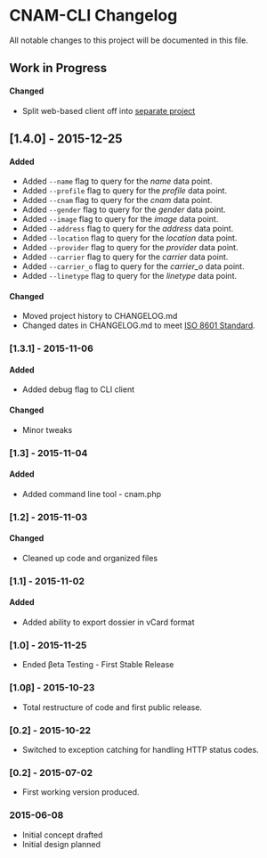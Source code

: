 # CNAM-CLI Changelog
All notable changes to this project will be documented in this file.

## Work in Progress

#### Changed
- Split web-based client off into [separate project](https://github.com/cedwardsmedia/webcnam)

## [1.4.0] - 2015-12-25

#### Added
- Added `--name` flag to query for the *name* data point.
- Added `--profile` flag to query for the *profile* data point.
- Added `--cnam` flag to query for the *cnam* data point.
- Added `--gender` flag to query for the *gender* data point.
- Added `--image` flag to query for the *image* data point.
- Added `--address` flag to query for the *address* data point.
- Added `--location` flag to query for the *location* data point.
- Added `--provider` flag to query for the *provider* data point.
- Added `--carrier` flag to query for the *carrier* data point.
- Added `--carrier_o` flag to query for the *carrier_o* data point.
- Added `--linetype` flag to query for the *linetype* data point.

#### Changed
- Moved project history to CHANGELOG.md
- Changed dates in CHANGELOG.md to meet [ISO 8601 Standard](http://www.iso.org/iso/home/standards/iso8601.htm).


### [1.3.1] - 2015-11-06

#### Added
- Added debug flag to CLI client



#### Changed
- Minor tweaks




### [1.3] - 2015-11-04

#### Added
- Added command line tool - cnam.php



### [1.2] - 2015-11-03

#### Changed
- Cleaned up code and organized files



### [1.1] - 2015-11-02
#### Added
- Added ability to export dossier in vCard format


### [1.0] - 2015-11-25
- Ended βeta Testing - First Stable Release



### [1.0β] - 2015-10-23
- Total restructure of code and first public release.



### [0.2] - 2015-10-22
- Switched to exception catching for handling HTTP status codes.



### [0.2] - 2015-07-02
- First working version produced.



### 2015-06-08
- Initial concept drafted
- Initial design planned
